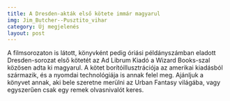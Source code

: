 ```yaml
---
title: A Dresden-akták első kötete immár magyarul
img: Jim_Butcher--Pusztito_vihar
category: Új megjelenés
layout: post
---
```

A filmsorozaton is látott, könyvként pedig óriási példányszámban eladott Dresden-sorozat első kötetét az Ad Librum Kiadó a Wizard Books-szal közösen adta ki magyarul. A kötet borítóillusztrációja az amerikai kiadásból származik, és a nyomdai technológiája is annak felel meg. Ajánljuk a könyvet annak, aki bele szeretne merülni az Urban Fantasy világába, vagy egyszerűen csak egy remek olvasnivalót keres. 

